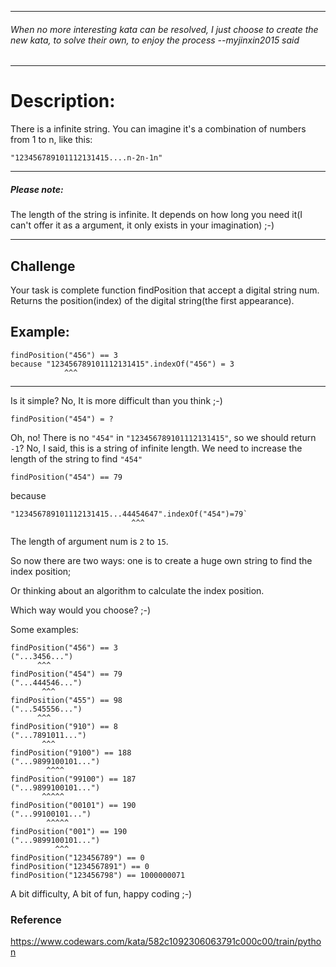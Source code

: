 ----

###### When no more interesting kata can be resolved, I just choose to create the new kata, to solve their own, to enjoy the process --myjinxin2015 said

----
# Description:

There is a infinite string. You can imagine it's a combination of numbers from 1 to n, like this:

    "123456789101112131415....n-2n-1n"
----
##### Please note:

The length of the string is infinite. It depends on how long you need it(I can't offer it as a argument, it only exists in your imagination) ;-)

----
## Challenge
Your task is complete function findPosition that accept a digital string num. Returns the position(index) of the digital string(the first appearance).

## Example:

    findPosition("456") == 3
    because "123456789101112131415".indexOf("456") = 3
                ^^^

---
Is it simple? No, It is more difficult than you think ;-)

    findPosition("454") = ?
Oh, no! There is no `"454"` in `"123456789101112131415"`,
so we should return `-1`?
No, I said, this is a string of infinite length.
We need to increase the length of the string to find `"454"`

    findPosition("454") == 79

because

    "123456789101112131415...44454647".indexOf("454")=79`
                               ^^^

The length of argument num is `2` to `15`.

So now there are two ways: one is to create a huge own string to find the index position;

Or thinking about an algorithm to calculate the index position.

Which way would you choose? ;-)

Some examples:

    findPosition("456") == 3
    ("...3456...")
          ^^^
    findPosition("454") == 79
    ("...444546...")
           ^^^
    findPosition("455") == 98
    ("...545556...")
          ^^^
    findPosition("910") == 8
    ("...7891011...")
           ^^^
    findPosition("9100") == 188
    ("...9899100101...")
            ^^^^
    findPosition("99100") == 187
    ("...9899100101...")
           ^^^^^
    findPosition("00101") == 190
    ("...99100101...")
            ^^^^^
    findPosition("001") == 190
    ("...9899100101...")
              ^^^
    findPosition("123456789") == 0
    findPosition("1234567891") == 0
    findPosition("123456798") == 1000000071

A bit difficulty, A bit of fun, happy coding ;-)


### Reference
https://www.codewars.com/kata/582c1092306063791c000c00/train/python